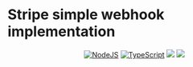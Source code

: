 # Stripe simple webhook implementation

<p align="center">
  <a href="#"><img src="https://img.shields.io/badge/node.js%20-%2343853D.svg?&style=for-the-badge&logo=node.js&logoColor=white" alt="NodeJS" /></a>
  <a href="#"><img src="https://img.shields.io/badge/typescript%20-%23007ACC.svg?&style=for-the-badge&logo=typescript&logoColor=white" alt="TypeScript" /></a>
  <a href="#"><img src="https://img.shields.io/static/v1?message=Koa&logo=&labelColor=5c5c5c&color=b00bd9&logoColor=white&label=%20&style=for-the-badge&logo=appveyor"></a>
  <a href="#"><img src="https://img.shields.io/static/v1?message=Stripe&logo=&labelColor=5c5c5c&color=ff9900&logoColor=white&label=%20&style=for-the-badge&logo=appveyor"></a>
</p>


